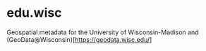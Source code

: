 # edu.wisc
Geospatial metadata for the University of Wisconsin-Madison and (GeoData@Wisconsin)[https://geodata.wisc.edu/]
